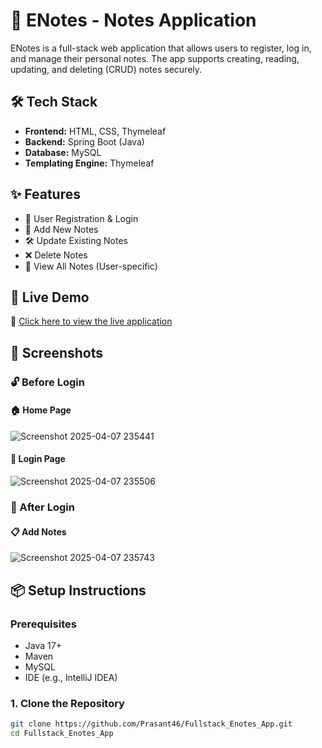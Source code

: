# 📒 ENotes - Notes Application

ENotes is a full-stack web application that allows users to register, log in, and manage their personal notes. The app supports creating, reading, updating, and deleting (CRUD) notes securely.

## 🛠️ Tech Stack

- **Frontend:** HTML, CSS, Thymeleaf  
- **Backend:** Spring Boot (Java)  
- **Database:** MySQL  
- **Templating Engine:** Thymeleaf

## ✨ Features

- 🔐 User Registration & Login  
- 📝 Add New Notes  
- 🛠️ Update Existing Notes  
- ❌ Delete Notes  
- 📄 View All Notes (User-specific)

## 🚀 Live Demo

🔗 [Click here to view the live application](http://enotes.ap-south-1.elasticbeanstalk.com/)

## 📸 Screenshots

### 🔓 Before Login

#### 🏠 Home Page
![Screenshot 2025-04-07 235441](https://github.com/user-attachments/assets/28146473-e2b3-475d-852b-53f8f3e3b5bb)


#### 🔐 Login Page
![Screenshot 2025-04-07 235506](https://github.com/user-attachments/assets/bcedc033-1433-4465-ad3a-44a2728b0804)



### 🔑 After Login

#### 📋 Add Notes
![Screenshot 2025-04-07 235743](https://github.com/user-attachments/assets/4cf55681-4aab-4033-9e59-8e750052f385)


## 📦 Setup Instructions

### Prerequisites

- Java 17+  
- Maven  
- MySQL  
- IDE (e.g., IntelliJ IDEA)

### 1. Clone the Repository

```bash
git clone https://github.com/Prasant46/Fullstack_Enotes_App.git
cd Fullstack_Enotes_App
